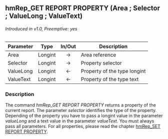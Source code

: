 ## hmRep_GET REPORT PROPERTY (Area ; Selector ; ValueLong ; ValueText)
###### Introduced in v1.0, Preemptive: yes

|Parameter|Type|In/Out|Description
|---|---|:---:|---
|Area|Longint|→|Area reference
|Selector|Longint|→|Property selector
|ValueLong|Longint|←|Property of the type longint
|ValueText|Longint|←|Property of the type text

### Description
The command *hmRep_GET REPORT PROPERTY* returns a property of the current report. The parameter *selector* identifies the type of the property. Depending of the property you have to pass a longint value in the parameter *valueLong* and a text value in the parameter *valueText*. You must always pass all parameters. For all properties, please read the chapter [hmRep_SET REPORT PROPERTY](hmRep_SetReportProperty.md).
